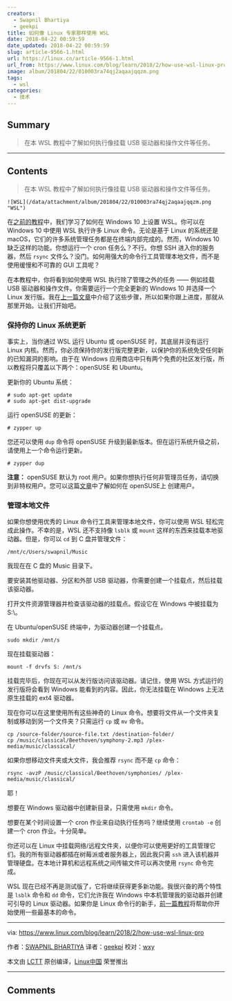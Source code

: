 ```yaml
---
creators:
  - Swapnil Bhartiya
  - geekpi
title: 如何像 Linux 专家那样使用 WSL
date: 2018-04-22 00:59:59
date_updated: 2018-04-22 00:59:59
slug: article-9566-1.html
url: https://linux.cn/article-9566-1.html
url_from: https://www.linux.com/blog/learn/2018/2/how-use-wsl-linux-pro
image: album/201804/22/010003ra74qj2aqaajqqzm.png
tags:
  - wsl
categories:
  - 技术
---
```


## Summary

> 在本 WSL 教程中了解如何执行像挂载 USB 驱动器和操作文件等任务。

***

<!-- more -->

## Contents

> 
> 在本 WSL 教程中了解如何执行像挂载 USB 驱动器和操作文件等任务。
> 
> 
> 

`![WSL](/data/attachment/album/201804/22/010003ra74qj2aqaajqqzm.png "WSL")`

在[之前的教程](https://linux.cn/article-9545-1.html)中，我们学习了如何在 Windows 10 上设置 WSL。你可以在 Windows 10 中使用 WSL 执行许多 Linux 命令。无论是基于 Linux 的系统还是 macOS，它们的许多系统管理任务都是在终端内部完成的。然而，Windows 10 缺乏这样的功能。你想运行一个 cron 任务么？不行。你想 SSH 进入你的服务器，然后 `rsync` 文件么？没门。如何用强大的命令行工具管理本地文件，而不是使用缓慢和不可靠的 GUI 工具呢？

在本教程中，你将看到如何使用 WSL 执行除了管理之外的任务 —— 例如挂载 USB 驱动器和操作文件。你需要运行一个完全更新的 Windows 10 并选择一个 Linux 发行版。我在[上一篇文章](https://linux.cn/article-9545-1.html)中介绍了这些步骤，所以如果你跟上进度，那就从那里开始。让我们开始吧。

### 保持你的 Linux 系统更新

事实上，当你通过 WSL 运行 Ubuntu 或 openSUSE 时，其底层并没有运行 Linux 内核。然而，你必须保持你的发行版完整更新，以保护你的系统免受任何新的已知漏洞的影响。由于在 Windows 应用商店中只有两个免费的社区发行版，所以教程将只覆盖以下两个：openSUSE 和 Ubuntu。

更新你的 Ubuntu 系统：

```shell
# sudo apt-get update
# sudo apt-get dist-upgrade
```

运行 openSUSE 的更新：

```shell
# zypper up
```

您还可以使用 `dup` 命令将 openSUSE 升级到最新版本。但在运行系统升级之前，请使用上一个命令运行更新。

```shell
# zypper dup
```

**注意：** openSUSE 默认为 root 用户。如果你想执行任何非管理员任务，请切换到非特权用户。您可以这篇[文章](https://linux.cn/article-9545-1.html)中了解如何在 openSUSE上 创建用户。

### 管理本地文件

如果你想使用优秀的 Linux 命令行工具来管理本地文件，你可以使用 WSL 轻松完成此操作。不幸的是，WSL 还不支持像 `lsblk` 或 `mount` 这样的东西来挂载本地驱动器。但是，你可以 `cd` 到 C 盘并管理文件：

```shell
/mnt/c/Users/swapnil/Music
```

我现在在 C 盘的 Music 目录下。

要安装其他驱动器、分区和外部 USB 驱动器，你需要创建一个挂载点，然后挂载该驱动器。

打开文件资源管理器并检查该驱动器的挂载点。假设它在 Windows 中被挂载为 S:\。

在 Ubuntu/openSUSE 终端中，为驱动器创建一个挂载点。

```shell
sudo mkdir /mnt/s
```

现在挂载驱动器：

```shell
mount -f drvfs S: /mnt/s
```

挂载完毕后，你现在可以从发行版访问该驱动器。请记住，使用 WSL 方式运行的发行版将会看到 Windows 能看到的内容。因此，你无法挂载在 Windows 上无法原生挂载的 ext4 驱动器。

现在你可以在这里使用所有这些神奇的 Linux 命令。想要将文件从一个文件夹复制或移动到另一个文件夹？只需运行 `cp` 或 `mv` 命令。

```shell
cp /source-folder/source-file.txt /destination-folder/
cp /music/classical/Beethoven/symphony-2.mp3 /plex-media/music/classical/
```

如果你想移动文件夹或大文件，我会推荐 `rsync` 而不是 `cp` 命令：

```shell
rsync -avzP /music/classical/Beethoven/symphonies/ /plex-media/music/classical/
```

耶！

想要在 Windows 驱动器中创建新目录，只需使用 `mkdir` 命令。

想要在某个时间设置一个 cron 作业来自动执行任务吗？继续使用 `crontab -e` 创建一个 cron 作业。十分简单。

你还可以在 Linux 中挂载网络/远程文件夹，以便你可以使用更好的工具管理它们。我的所有驱动器都插在树莓派或者服务器上，因此我只需 `ssh` 进入该机器并管理硬盘。在本地计算机和远程系统之间传输文件可以再次使用 `rsync` 命令完成。

WSL 现在已经不再是测试版了，它将继续获得更多新功能。我很兴奋的两个特性是 `lsblk` 命令和 `dd` 命令，它们允许我在 Windows 中本机管理我的驱动器并创建可引导的 Linux 驱动器。如果你是 Linux 命令行的新手，[前一篇教程](https://www.linux.com/learn/how-use-linux-command-line-basics-cli)将帮助你开始使用一些最基本的命令。

---

via: <https://www.linux.com/blog/learn/2018/2/how-use-wsl-linux-pro>

作者：[SWAPNIL BHARTIYA](https://www.linux.com/users/arnieswap) 译者：[geekpi](https://github.com/geekpi) 校对：[wxy](https://github.com/wxy)

本文由 [LCTT](https://github.com/LCTT/TranslateProject) 原创编译，[Linux中国](https://linux.cn/) 荣誉推出

***

## Comments
